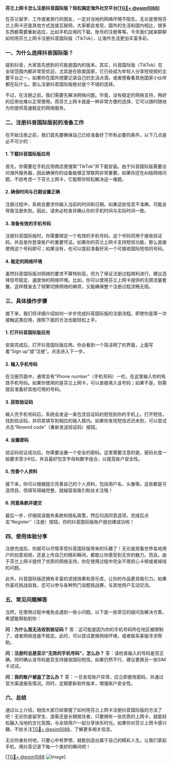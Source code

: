 **芬兰上网卡怎么注册抖音国际版？轻松搞定海外社交平台[[TG💪+ @esim1088](https://t.me/s/esim1088)]**

在芬兰留学、工作或者旅行的朋友，一定对当地的网络环境不陌生。无论是使用芬兰上网卡还是其他方式连接互联网，大家都会发现，国外的生活和国内相比，很多东西都需要重新适应，比如手机应用的下载、账号的注册等等。今天我们就来聊聊如何用芬兰上网卡注册抖音国际版（TikTok），让海外生活更加丰富多彩。

### 一、为什么选择抖音国际版？

提到抖音，大家首先想到的可能是国内的版本。其实，抖音国际版（TikTok）在全球范围内都非常受欢迎，尤其是在欧美国家，它已经成为年轻人分享短视频的主要平台之一。如果你在国外想要记录自己的生活点滴，或者想看看其他国家小伙伴都在玩什么，那么注册抖音国际版绝对是个不错的选择。

不过，在注册之前，我们需要先解决网络问题。毕竟，没有稳定的网络支持，再好的应用也难以正常使用。而芬兰上网卡就是一种非常方便的选择，它可以随时随地为你提供高速稳定的网络服务。

### 二、注册抖音国际版前的准备工作

在开始注册之前，我们首先要确保自己已经准备好了所有必要的条件。以下几点是必不可少的：

#### 1. 下载抖音国际版应用
首先，你需要在手机应用商店里搜索“TikTok”并下载安装。由于抖音国际版需要访问海外服务器，因此确保你的设备能够正常联网非常重要。如果你还在纠结网络问题，不妨考虑一下芬兰上网卡，它能帮你轻松解决这一难题。

#### 2. 确保时间与日期设置正确
注册过程中，系统会要求你输入当前的时间和日期。如果这些信息不准确，可能会导致注册失败。因此，请务必检查并确认你的手机时间与实际时间一致。

#### 3. 准备有效的手机号码
注册抖音国际版时，你需要绑定一个有效的手机号码。这个号码将用于接收验证码，并且是你登录账户的重要凭证。如果你的芬兰上网卡支持短信功能，那么直接使用这个号码即可；如果没有，也可以提前准备好另一个可接收国际短信的号码。

#### 4. 稳定的网络环境
虽然抖音国际版对网络的要求不算特别高，但为了保证注册过程顺利进行，建议选择信号稳定、速度快的网络环境。比如，你可以使用芬兰上网卡提供的无限流量套餐，这样既省去了频繁切换网络的麻烦，又能确保整个注册过程流畅无阻。

### 三、具体操作步骤

接下来，我们将详细介绍如何一步步完成抖音国际版的注册流程。即使你是第一次接触这类应用，按照下面的方法也能轻松上手。

#### 1. 打开抖音国际版应用
安装完成后，打开抖音国际版应用。你会看到一个简洁明了的界面，上面写着“Sign up”或“注册”。点击进入下一步。

#### 2. 输入手机号码
在注册页面中，通常会有“Phone number”（手机号码）一栏。在这里输入你的有效手机号码。如果你使用的是芬兰上网卡，可以直接填入该号码；如果不是，则需提前准备好其他可用的号码。

#### 3. 获取验证码
输入完手机号码后，系统会发送一条包含验证码的短信到你的手机上。打开短信，找到验证码，并将其填写到相应的输入框内。如果你发现短信迟迟未到，可以尝试点击“Resend code”（重新发送验证码）按钮。

#### 4. 设置密码
验证码验证成功后，你需要设置一个安全的密码。这里需要注意的是，密码长度一般要求至少6位，并且最好包含字母和数字组合，以提高账户安全性。

#### 5. 完善个人资料
接下来，你可以根据提示完善自己的个人资料，包括用户名、头像等。这些都是可选项目，但填写得越完整，就越容易吸引粉丝关注哦！

#### 6. 同意条款并提交
最后一步，仔细阅读服务条款和隐私政策，然后勾选同意选项。完成后点击“Register”（注册）按钮，你的抖音国际版账户就创建成功啦！

### 四、使用体验分享

注册完成后，你就可以尽情享受抖音国际版带来的乐趣了！无论是观看世界各地用户的创意视频，还是上传自己的精彩瞬间，都能让你感受到无穷的魅力。而且，由于芬兰上网卡提供了优质的网络支持，你在使用过程中完全不用担心卡顿或者掉线的问题。

此外，抖音国际版还拥有丰富的滤镜效果和音乐库，让你的作品更具吸引力。如果你喜欢挑战自我，还可以参与各种热门话题挑战赛，与其他用户互动交流。

### 五、常见问题解答

当然，在使用过程中难免会遇到一些小问题。以下是一些常见的疑问及解决方案，希望能帮助到你：

**问：为什么我无法收到验证码？**
答：这可能是因为你的手机号码所在地区被限制了，或者网络连接不稳定。此时，可以尝试更换网络环境，或者联系客服寻求帮助。

**问：注册时总是显示“无效的手机号码”，怎么办？**
答：请检查输入的号码是否正确，同时确认该号码是否支持接收国际短信。如果仍然不行，建议更换另一张SIM卡试试。

**问：我的账户被盗了怎么办？**
答：一旦发现账户异常，应立即更改密码，并通过官方渠道报告情况。同时，定期更新软件版本，增强账户安全性。

### 六、总结

通过以上介绍，相信大家已经掌握了如何用芬兰上网卡注册抖音国际版的方法了吧！无论你是留学生、游客还是长期居住者，只要拥有一张优质的上网卡，就能轻松融入当地的文化氛围，与全球用户一起分享快乐时光。如果你对芬兰上网卡感兴趣，不妨关注[TG💪+ @esim1088](https://t.me/s/esim1088)，了解更多相关信息。

无论你身处何地，只要心中有梦想，就能创造出属于自己的精彩人生。让我们拿起手机，用抖音记录下每一个美好的瞬间吧！

[[TG💪+ @esim1088](https://t.me/s/esim1088) ![Image](https://i.postimg.cc/4NQfJmqS/Snipaste-2025-05-13-00-14-12.png)]
